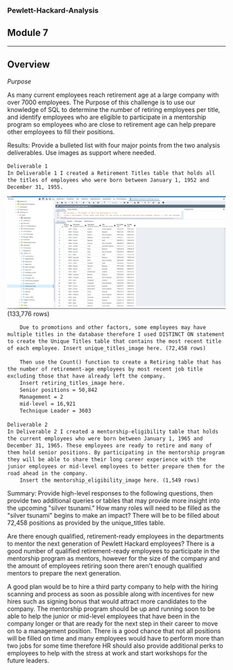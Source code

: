 ### Pewlett-Hackard-Analysis
## Module 7

---

## Overview 

*Purpose*

As many current employees reach retirement age at a large company with over 7000 employees. The Purpose of this challenge is to use our knowledge of SQL to determine the number of retiring employees per title, and identify employees who are eligible to participate in a mentorship program so employees who are close to retirement age can help prepare other employees to fill their positions.
 

Results: Provide a bulleted list with four major points from the two analysis deliverables. Use images as support where needed.
   
    Deliverable 1
    In Deliverable 1 I created a Retirement Titles table that holds all the titles of employees who were born between January 1, 1952 and December 31, 1955. 
![](https://github.com/nadiezhdamhb/Pewlett-Hackard-Analysis/blob/main/retirement_titles_image.png) (133,776 rows) 

        Due to promotions and other factors, some employees may have multiple titles in the database therefore I used DISTINCT ON statement to create the Unique Titles table that contains the most recent title of each employee. Insert unique_titles_image here. (72,458 rows)

        Then use the Count() function to create a Retiring table that has the number of retirement-age employees by most recent job title excluding those that have already left the company. 
        Insert retiring_titles_image here. 
        Senior positions = 50,842
        Management = 2
        mid-level = 16,921
        Technique Leader = 3603

    Deliverable 2
    In Deliverable 2 I created a mentorship-eligibility table that holds the current employees who were born between January 1, 1965 and December 31, 1965. These employees are ready to retire and many of them hold senior positions. By participating in the mentorship program they will be able to share their long career experience with the junior employees or mid-level employees to better prepare them for the road ahead in the company.
        Insert the mentorship_eligibility_image here. (1,549 rows)


Summary: Provide high-level responses to the following questions, then provide two additional queries or tables that may provide more insight into the upcoming "silver tsunami."
How many roles will need to be filled as the "silver tsunami" begins to make an impact? There will be to be filled about 72,458 positions as provided by the unique_titles table. 

Are there enough qualified, retirement-ready employees in the departments to mentor the next generation of Pewlett Hackard employees? 
There is a good number of qualified retirement-ready employees to participate in the mentorship program as mentors, however for the size of the company and the amount of employees retiring soon there aren't enough qualified mentors to prepare the next generation. 

A good plan would be to hire a third party company to help with the hiring scanning and process as soon as possible along with incentives for new hires such as signing bonus that would attract more candidates to the company. The mentorship program should be up and running soon to be able to help the junior or mid-level employees that have been in the company longer or that are ready for the next step in their career to move on to a management position. 
There is a good chance that not all positions will be filled on time and many employees would have to perform more than two jobs for some time therefore HR should also provide additional perks to employees to help with the stress at work and start workshops for the future leaders. 


